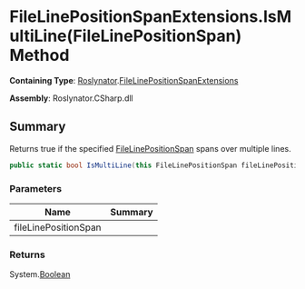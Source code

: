 # FileLinePositionSpanExtensions\.IsMultiLine\(FileLinePositionSpan\) Method

**Containing Type**: [Roslynator](../../README.md)\.[FileLinePositionSpanExtensions](../README.md)

**Assembly**: Roslynator\.CSharp\.dll

## Summary

Returns true if the specified [FileLinePositionSpan](https://docs.microsoft.com/en-us/dotnet/api/microsoft.codeanalysis.filelinepositionspan) spans over multiple lines\.

```csharp
public static bool IsMultiLine(this FileLinePositionSpan fileLinePositionSpan)
```

### Parameters

| Name | Summary |
| ---- | ------- |
| fileLinePositionSpan | |

### Returns

System\.[Boolean](https://docs.microsoft.com/en-us/dotnet/api/system.boolean)

